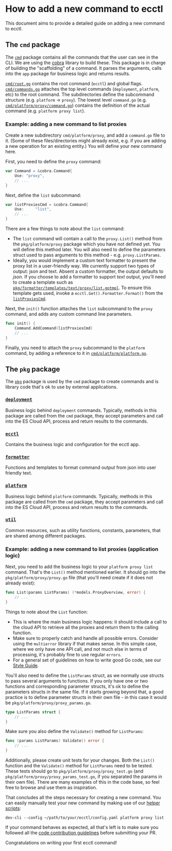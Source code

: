 # How to add a new command to ecctl

This document aims to provide a detailed guide on adding a new command to ecctl.

## The `cmd` package

The [`cmd`](../cmd) package contains all the commands that the user can see in the CLI. We are using the [cobra](https://github.com/spf13/cobra)
library to build these. This package is in charge of building the "scaffolding" of a command. It parses the arguments, calls
into the `app` package for business logic and returns results.

[`cmd/root.go`](../cmd/root.go) contains the root command (`ecctl`) and global flags.
[`cmd/commands.go`](../cmd/commands.go) attaches the top level commands (`deployment`, `platform`, etc) to the root command.
The subdirectories define the subcommand structure (e.g. `platform` -> `proxy`). The lowest level `command.go`
(e.g. [`cmd/platform/proxy/command.go`](../cmd/platform/proxy/command.go)) contains the definition of the actual command
(e.g. `platform proxy list`).

### Example: adding a new command to list proxies

Create a new subdirectory `cmd/platform/proxy`, and add a `command.go` file to it. (Some of these files/directories
might already exist, e.g. if you are adding a new operation for an existing entity.) You will define your new command here.

First, you need to define the `proxy` command:

```go
var Command = &cobra.Command{
    Use: "proxy",
    // ...
}
```

Next, define the `list` subcommand:

```go
var listProxiesCmd = &cobra.Command{
    Use:     "list",
    // ...
}
```

There are a few things to note about the `list` command:

- The `list` command will contain a call to the `proxy.List()` method from the `pkg/platform/proxy` package which you have
not defined yet. You will define this method later. You will also need to define the parameters struct used to pass
arguments to this method - e.g. `proxy.ListParams`.
- Ideally, you would implement a custom text formatter to present the proxy list in a user-friendly way. We currently
support two types of output: json and text. Absent a custom formatter, the output defaults to *json*. If you choose to add
a formatter to support *text* output, you'll need to create a template such as
[`pkg/formatter/templates/text/proxy/list.gotmpl`](../pkg/formatter/templates/text/proxy/list.gotmpl). To ensure this template
gets used, invoke a `ecctl.Get().Formatter.Format()` from the  [`listProxiesCmd`](https://github.com/elastic/ecctl/blob/a90daa0c4411905c8d5c3fa06f5b6250395c4730/cmd/platform/proxy/command.go#L60).

Next, the `init()` function attaches the `list` subcommand to the `proxy` command, and adds any custom
command line parameters.

```go
func init() {
    Command.AddCommand(listProxiesCmd)
    // ...
}

```

Finally, you need to attach the `proxy` subcommand to the `platform` command, by adding a reference to it
in [`cmd/platform/platform.go`](../cmd/platform/platform.go).

## The `pkg` package

The [`pkg`](../pkg) package is used by the `cmd` package to create commands and is library code that's ok to use by external applications.

### [`deployment`](../pkg/deployment)

Business logic behind `deployment` commands. Typically, methods in this package are called from the `cmd` package,
they accept parameters and call into the ES Cloud API, process and return results to the commands.

### [`ecctl`](../pkg/ecctl)

Contains the business logic and configuration for the ecctl app.

### [`formatter`](../pkg/formatter)

Functions and templates to format command output from json into user friendly text.

### [`platform`](../pkg/platform)

Business logic behind `platform` commands. Typically, methods in this package are called from the `cmd` package,
they accept parameters and call into the ES Cloud API, process and return results to the commands.

### [`util`](../pkg/util)

Common resources, such as utility functions, constants, parameters, that are shared among different packages.

### Example: adding a new command to list proxies (application logic)

Next, you need to add the business logic to your `platform proxy list` command. That's the `List()`
method mentioned earlier. It should go into the `pkg/platform/proxy/proxy.go` file (that you'll need create if it does
not already exist):

```go
func List(params ListParams) (*models.ProxyOverview, error) {
    // ...
}
```

Things to note about the `List` function:

- This is where the main business logic happens: it should include a call to the cloud API to retrieve all the
proxies and return them to the calling function.
- Make sure to properly catch and handle all possible errors. Consider using the  `multierror`
library if that makes sense. In this simple case, where we only have one API call, and not much else in terms of processing,
it's probably fine to use regular `errors`.
- For a general set of guidelines on how to write good Go code, see our [Style Guide](https://github.com/elastic/ecctl/blob/master/developer_docs/STYLEGUIDE.md).

You'll also need to define the `ListParams` struct, as we normally use structs to pass several arguments to functions. If you only have one or two
functions and corresponding parameter structs, it's ok to define the parameters structs in the same file. If it starts growing beyond that,
a good practice is to define parameter structs in their own file - in this case it would be `pkg/platform/proxy/proxy_params.go`.

```go
type ListParams struct {
    // ...
}
```

Make sure you also define the `Validate()` method for `ListParams`:

```go
func (params ListParams) Validate() error {
    // ...
}
```

Additionally, please create unit tests for your changes. Both the `List()` function and the `Validate()`
method for `ListParams` need to be tested. These tests should go to `pkg/platform/proxy/proxy_test.go`
(and `pkg/platform/proxy/proxy_params_test.go`, if you separated the params in their own file).
There are many examples of this in the code base, so feel free to browse and use them as inspiration.

That concludes all the steps necessary for creating a new command. You can easily manually test your new command by
making use of our [helper scripts](../CONTRIBUTING.md#helpers):

`dev-cli --config ~/path/to/your/ecctl/config.yaml platform proxy list`

If your command behaves as expected, all that's left is to make sure you followed all the
[code contribution guidelines](../CONTRIBUTING.md#code-contribution-guidelines) before submitting your PR.

Congratulations on writing your first ecctl command!
